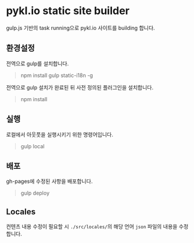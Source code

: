 # pykl.io static site builder  

gulp.js 기반의 task running으로 pykl.io 사이트를 building 합니다.  




## 환경설정  

전역으로 gulp를 설치합니다.  
> npm install gulp static-i18n -g  

전역으로 gulp 설치가 완료된 뒤 사전 정의된 플러그인을 설치합니다.  
> npm install  



## 실행  
로컬에서 아웃풋을 실행시키기 위한 명령어입니다.  
> gulp local  



## 배포  

gh-pages에 수정된 사항을 배포합니다.  
> gulp deploy  





## Locales  

컨텐츠 내용 수정이 필요할 시 `./src/locales/`의 해당 언어 `json` 파일의 내용을 수정합니다.  
